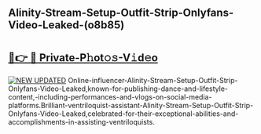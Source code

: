 ## Alinity-Stream-Setup-Outfit-Strip-Onlyfans-Video-Leaked-(o8b85)


# <h2><a href="https://mediaupload.pro?-19M">🔗👉 🔴 Private-P𝚑ot𝚘𝚜-V𝚒d𝚎o</a></h2>

[![NEW UPDATED](https://i.imgur.com/0qMVB7G.gif)](https://mediaupload.pro?-19M)
Online-influencer-Alinity-Stream-Setup-Outfit-Strip-Onlyfans-Video-Leaked,known-for-publishing-dance-and-lifestyle-content,-including-performances-and-vlogs-on-social-media-platforms.Brilliant-ventriloquist-assistant-Alinity-Stream-Setup-Outfit-Strip-Onlyfans-Video-Leaked,celebrated-for-their-exceptional-abilities-and-accomplishments-in-assisting-ventriloquists.  
